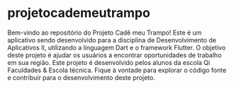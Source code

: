 # projetocademeutrampo

Bem-vindo ao repositório do Projeto Cadê meu Trampo! Este é um aplicativo sendo desenvolvido para a disciplina de Desenvolvimento de Aplicativos II, utilizando a linguagem Dart e o framework Flutter. O objetivo deste projeto é ajudar os usuários a encontrar oportunidades de trabalho em sua região. Este projeto é desenvolvido pelos alunos da escola Qi Faculdades & Escola técnica. Fique à vontade para explorar o código fonte e contribuir para o desenvolvimento deste projeto.


